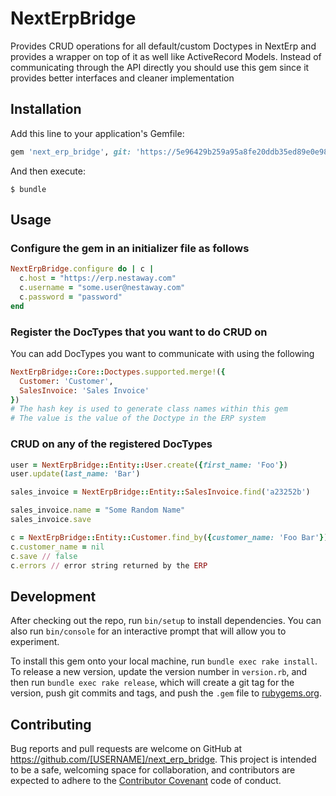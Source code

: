 # NextErpBridge

Provides CRUD operations for all default/custom Doctypes in NextErp and provides a wrapper on top of it as well like ActiveRecord Models. Instead of communicating through the API directly you should use this gem since it provides better interfaces and cleaner implementation

## Installation

Add this line to your application's Gemfile:

```ruby
gem 'next_erp_bridge', git: 'https://5e96429b259a95a8fe20ddb35ed89e0e983ecf08:x-oauth-basic@github.com/NestAway/next_erp_bridge.git', branch: 'master'
```

And then execute:

    $ bundle

## Usage

### Configure the gem in an initializer file as follows

```ruby
NextErpBridge.configure do | c |
  c.host = "https://erp.nestaway.com"
  c.username = "some.user@nestaway.com"
  c.password = "password"
end
```

### Register the DocTypes that you want to do CRUD on

You can add DocTypes you want to communicate with using the following
```ruby
NextErpBridge::Core::Doctypes.supported.merge!({
  Customer: 'Customer',
  SalesInvoice: 'Sales Invoice'
})
# The hash key is used to generate class names within this gem
# The value is the value of the Doctype in the ERP system
```

### CRUD on any of the registered DocTypes
```ruby
user = NextErpBridge::Entity::User.create({first_name: 'Foo'})
user.update(last_name: 'Bar')

sales_invoice = NextErpBridge::Entity::SalesInvoice.find('a23252b')

sales_invoice.name = "Some Random Name"
sales_invoice.save

c = NextErpBridge::Entity::Customer.find_by({customer_name: 'Foo Bar'})
c.customer_name = nil
c.save // false
c.errors // error string returned by the ERP
```

## Development

After checking out the repo, run `bin/setup` to install dependencies. You can also run `bin/console` for an interactive prompt that will allow you to experiment.

To install this gem onto your local machine, run `bundle exec rake install`. To release a new version, update the version number in `version.rb`, and then run `bundle exec rake release`, which will create a git tag for the version, push git commits and tags, and push the `.gem` file to [rubygems.org](https://rubygems.org).

## Contributing

Bug reports and pull requests are welcome on GitHub at https://github.com/[USERNAME]/next_erp_bridge. This project is intended to be a safe, welcoming space for collaboration, and contributors are expected to adhere to the [Contributor Covenant](http://contributor-covenant.org) code of conduct.
